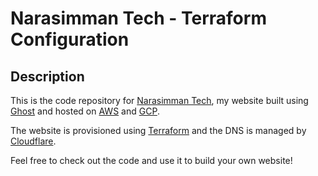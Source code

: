 # Narasimman Tech - Terraform Configuration

## Description

This is the code repository for [Narasimman Tech](https://narasimmantech.com), my website built using [Ghost](https://ghost.org/) and hosted on [AWS](https://aws.amazon.com/) and [GCP](https://cloud.google.com/).

The website is provisioned using [Terraform](https://www.terraform.io/) and the DNS is managed by [Cloudflare](https://www.cloudflare.com/).

Feel free to check out the code and use it to build your own website!
